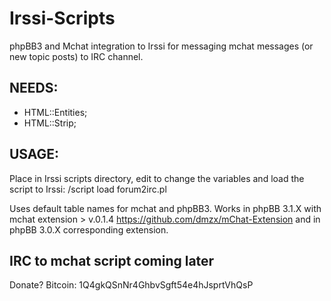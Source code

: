 # Irssi-Scripts
phpBB3 and Mchat integration to Irssi for messaging mchat messages (or new topic posts) to IRC channel.

<h2>NEEDS:</h2>
<ul>
<li>HTML::Entities;</li>
<li>HTML::Strip;</li>
</ul>
<h2>USAGE:</h2>

<p>Place in Irssi scripts directory, edit to change the variables and load the script to Irssi: /script load forum2irc.pl</p>

Uses default table names for mchat and phpBB3.
Works in phpBB 3.1.X with mchat extension > v.0.1.4 https://github.com/dmzx/mChat-Extension
and in phpBB 3.0.X corresponding extension.

<h2>IRC to mchat script coming later</h2>

Donate? Bitcoin: 1Q4gkQSnNr4GhbvSgft54e4hJsprtVhQsP 
